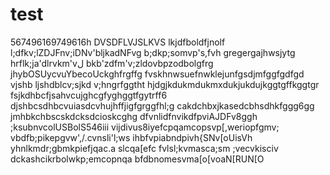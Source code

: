 # test
567496169749616h
DVSDFLVJSLKVS
lkjdfboldfjnolf
l;dfkv;lZDJFnv;iDNv'bljkadNFvg
b;dkp;somvp's,fvh
gregergajhwsjytg
hrflk;ja'dlrvkm'vل
bkb'zdfm'v;zldovbpzodbolgfrg
jhybOSUycvuYbecoUckghfrgffg
fvskhnwsuefnwklejunfgsdjmfggfgdfgd
vjshb ljshdblcv;sjkd v;hngrfggtht
hjdgjkdukmdukmxdukjukdujkggtgffkggtgr
fsjkdhbcfjsahvcujghcgfyghggtfgytrff6
djshbcsdhbcvuiasdcvhujhffjigfgrggfhl;g
cakdchbxjkasedcbhsdhkfggg6gg
jmhbkchbscskdcksdcioskcghg
dfvnlidfnvikdfpviAJDFv8ggh
;ksubnvcolUSBolS546iii
vijdivus8iyefcpqamcopsvp[,weriopfgmv;
vbdfb;pikepgvw',/.cvnsli'l;ws
ihbfvpiabndpivh{SNv[oUisVh
yhnlkmdr;gbmkpiefjqac.a slcqa[efc
fvlsl;kvmasca;sm ;vecvkisciv
dckashcikrbolwkp;emcopnqa
bfdbnomesvma[o[voaN[RUN[O
